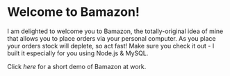 # Welcome to Bamazon!

I am delighted to welcome you to Bamazon, the totally-original idea of mine that allows you to place orders via your personal computer. As you place your orders stock will deplete, so act fast! Make sure you check it out - I built it especially for you using Node.js & MySQL.

Click *here* for a short demo of Bamazon at work.
